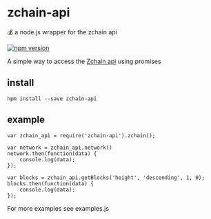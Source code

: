 # zchain-api
💰 a node.js wrapper for the zchain api

[![npm version](https://badge.fury.io/js/zchain-api.svg)](https://badge.fury.io/js/zchain-api)

A simple way to access the [Zchain api](https://explorer.zcha.in/api) using promises

## install
`npm install --save zchain-api`

## example
```
var zchain_api = require('zchain-api').zchain();

var network = zchain_api.network()
network.then(function(data) {
	console.log(data);
});

var blocks = zchain_api.getBlocks('height', 'descending', 1, 0);
blocks.then(function(data) {
	console.log(data);
});
```
For more examples see examples.js 
